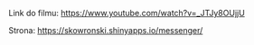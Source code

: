 Link do filmu: https://www.youtube.com/watch?v=_JTJy8OUjjU


Strona: https://skowronski.shinyapps.io/messenger/



